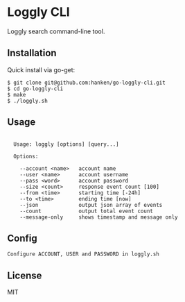
# Loggly CLI

  Loggly search command-line tool.

## Installation

  Quick install via go-get:

```
$ git clone git@github.com:hanken/go-loggly-cli.git
$ cd go-loggly-cli
$ make
$ ./loggly.sh
```

## Usage

```

  Usage: loggly [options] [query...]

  Options:

    --account <name>   account name
    --user <name>      account username
    --pass <word>      account password
    --size <count>     response event count [100]
    --from <time>      starting time [-24h]
    --to <time>        ending time [now]
    --json             output json array of events
    --count            output total event count
    --message-only     shows timestamp and message only
```

## Config
	Configure ACCOUNT, USER and PASSWORD in loggly.sh


## License

 MIT